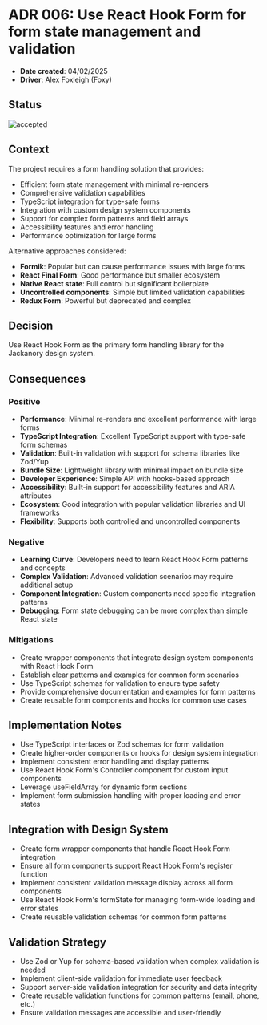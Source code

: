 # ADR 006: Use React Hook Form for form state management and validation

- **Date created**: 04/02/2025
- **Driver**: Alex Foxleigh (Foxy)

## Status

![accepted]

## Context

The project requires a form handling solution that provides:

- Efficient form state management with minimal re-renders
- Comprehensive validation capabilities
- TypeScript integration for type-safe forms
- Integration with custom design system components
- Support for complex form patterns and field arrays
- Accessibility features and error handling
- Performance optimization for large forms

Alternative approaches considered:

- **Formik**: Popular but can cause performance issues with large forms
- **React Final Form**: Good performance but smaller ecosystem
- **Native React state**: Full control but significant boilerplate
- **Uncontrolled components**: Simple but limited validation capabilities
- **Redux Form**: Powerful but deprecated and complex

## Decision

Use React Hook Form as the primary form handling library for the Jackanory design system.

## Consequences

### Positive

- **Performance**: Minimal re-renders and excellent performance with large forms
- **TypeScript Integration**: Excellent TypeScript support with type-safe form schemas
- **Validation**: Built-in validation with support for schema libraries like Zod/Yup
- **Bundle Size**: Lightweight library with minimal impact on bundle size
- **Developer Experience**: Simple API with hooks-based approach
- **Accessibility**: Built-in support for accessibility features and ARIA attributes
- **Ecosystem**: Good integration with popular validation libraries and UI frameworks
- **Flexibility**: Supports both controlled and uncontrolled components

### Negative

- **Learning Curve**: Developers need to learn React Hook Form patterns and concepts
- **Complex Validation**: Advanced validation scenarios may require additional setup
- **Component Integration**: Custom components need specific integration patterns
- **Debugging**: Form state debugging can be more complex than simple React state

### Mitigations

- Create wrapper components that integrate design system components with React Hook Form
- Establish clear patterns and examples for common form scenarios
- Use TypeScript schemas for validation to ensure type safety
- Provide comprehensive documentation and examples for form patterns
- Create reusable form components and hooks for common use cases

## Implementation Notes

- Use TypeScript interfaces or Zod schemas for form validation
- Create higher-order components or hooks for design system integration
- Implement consistent error handling and display patterns
- Use React Hook Form's Controller component for custom input components
- Leverage useFieldArray for dynamic form sections
- Implement form submission handling with proper loading and error states

## Integration with Design System

- Create form wrapper components that handle React Hook Form integration
- Ensure all form components support React Hook Form's register function
- Implement consistent validation message display across all form components
- Use React Hook Form's formState for managing form-wide loading and error states
- Create reusable validation schemas for common form patterns

## Validation Strategy

- Use Zod or Yup for schema-based validation when complex validation is needed
- Implement client-side validation for immediate user feedback
- Support server-side validation integration for security and data integrity
- Create reusable validation functions for common patterns (email, phone, etc.)
- Ensure validation messages are accessible and user-friendly

[accepted]: https://img.shields.io/badge/Accepted-green?style=for-the-badge
[proposed]: https://img.shields.io/badge/Proposed-yellow?style=for-the-badge
[superceded]: https://img.shields.io/badge/Superceded-orange?style=for-the-badge
[rejected]: https://img.shields.io/badge/Rejected-red?style=for-the-badge
[deprecated]: https://img.shields.io/badge/Deprecated-grey?style=for-the-badge
